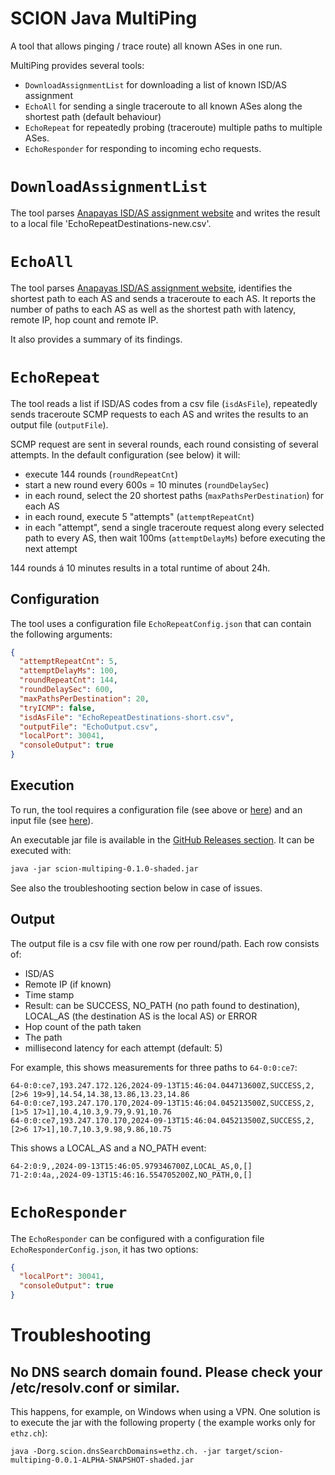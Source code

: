 # SCION Java MultiPing

A tool that allows pinging / trace route) all known ASes in one run.

MultiPing provides several tools:

* `DownloadAssignmentList` for downloading a list of known ISD/AS assignment
* `EchoAll` for sending a single traceroute to all known ASes along the shortest path (default behaviour)
* `EchoRepeat` for repeatedly probing (traceroute) multiple paths to multiple ASes.
* `EchoResponder` for responding to incoming echo requests.

# `DownloadAssignmentList`

The tool parses [Anapayas ISD/AS assignment website](https://docs.anapaya.net/en/latest/resources/isd-as-assignments/)
and writes the result to a local file 'EchoRepeatDestinations-new.csv'.

# `EchoAll`

The tool parses [Anapayas ISD/AS assignment website](https://docs.anapaya.net/en/latest/resources/isd-as-assignments/),
identifies the shortest path to each AS and sends a traceroute to each AS.
It reports the number of paths to each AS as well as the shortest path with latency, remote IP, hop count and remote IP.

It also provides a summary of its findings.

# `EchoRepeat`

The tool reads a list if ISD/AS codes from a csv file (`isdAsFile`), repeatedly sends traceroute
SCMP requests to each AS and writes the results to an output file (`outputFile`).

SCMP request are sent in several rounds, each round consisting of several attempts.
In the default configuration (see below) it will:

* execute 144 rounds (`roundRepeatCnt`)
* start a new round every 600s = 10 minutes (`roundDelaySec`)
* in each round, select the 20 shortest paths (`maxPathsPerDestination`) for each AS
* in each round, execute 5 "attempts" (`attemptRepeatCnt`)
* in each "attempt", send a single traceroute request along every selected path to every AS,
  then wait 100ms (`attemptDelayMs`) before executing the next attempt

144 rounds á 10 minutes results in a total runtime of about 24h.

## Configuration

The tool uses a configuration file `EchoRepeatConfig.json` that can contain the following arguments:

```json
{
  "attemptRepeatCnt": 5,
  "attemptDelayMs": 100,
  "roundRepeatCnt": 144,
  "roundDelaySec": 600,
  "maxPathsPerDestination": 20,
  "tryICMP": false,
  "isdAsFile": "EchoRepeatDestinations-short.csv",
  "outputFile": "EchoOutput.csv",
  "localPort": 30041,
  "consoleOutput": true
}
```

## Execution

To run, the tool requires a configuration file (see above or [here](/EchoRepeatConfig.json)) and an input file
(see [here](/EchoRepeatDestinations-short.csv)).

An executable jar file is available in
the [GitHub Releases section](https://github.com/netsec-ethz/scion-java-multiping/releases/download/v0.1.0/scion-multiping-0.1.0-shaded.jar).
It can be executed
with:

```dtd
java -jar scion-multiping-0.1.0-shaded.jar
```

See also the troubleshooting section below in case of issues.

## Output

The output file is a csv file with one row per round/path.
Each row consists of:

* ISD/AS
* Remote IP (if known)
* Time stamp
* Result: can be SUCCESS, NO_PATH (no path found to destination), LOCAL_AS (the destination AS
  is the local AS) or ERROR
* Hop count of the path taken
* The path
* millisecond latency for each attempt (default: 5)

For example, this shows measurements for three paths to `64-0:0:ce7`:

```csv
64-0:0:ce7,193.247.172.126,2024-09-13T15:46:04.044713600Z,SUCCESS,2,[2>6 19>9],14.54,14.38,13.86,13.23,14.86
64-0:0:ce7,193.247.170.170,2024-09-13T15:46:04.045213500Z,SUCCESS,2,[1>5 17>1],10.4,10.3,9.79,9.91,10.76
64-0:0:ce7,193.247.170.170,2024-09-13T15:46:04.045213500Z,SUCCESS,2,[2>6 17>1],10.7,10.3,9.98,9.86,10.75
```

This shows a LOCAL_AS and a NO_PATH event:

```
64-2:0:9,,2024-09-13T15:46:05.979346700Z,LOCAL_AS,0,[]
71-2:0:4a,,2024-09-13T15:46:16.554705200Z,NO_PATH,0,[]
```

# `EchoResponder`

The `EchoResponder` can be configured with a configuration file `EchoResponderConfig.json`, it has two options:

```json
{
  "localPort": 30041,
  "consoleOutput": true
}
```

# Troubleshooting

## No DNS search domain found. Please check your /etc/resolv.conf or similar.

This happens, for example, on Windows when using a VPN. One solution is to execute the jar with the following property (
the example works only for `ethz.ch`):

```
java -Dorg.scion.dnsSearchDomains=ethz.ch. -jar target/scion-multiping-0.0.1-ALPHA-SNAPSHOT-shaded.jar
```